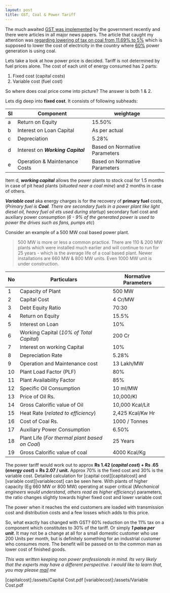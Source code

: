 ```yaml
---
layout: post
title: GST, Coal & Power Tariff
---
```



The much awaited [GST was implemented][GST] by the government recently and there were articles in all major news papers. The article that caught my attention was [regarding lowering of tax on coal from 11.69% to 5%][coal] which is supposed to lower the cost of electricity in the country where [60%][60] power generation is using coal.

Lets take a look at how power price is decided. Tariff is not determined by fuel prices alone. The cost of each unit of energy consumed has 2 parts:
1. Fixed cost (capital costs)
2. Variable cost (fuel cost)

So where does coal price come into picture? The answer is both 1 & 2.  

Lets dig deep into **fixed cost**. It consists of following subheads:

|Sl|Component|weightage|
|---|---|---|
|a |Return on Equity |15.50%|
|b |Interest on Loan Capital |As per actual|
|c |Depreciation |5.28%|
|d |Interest on ***Working Capital*** |Based on Normative Parameters|
|e |Operation & Maintenance Costs |Based on Normative Parameters|

Item d, ***working capital*** allows the power plants to stock coal for 1.5 months in case of pit head plants (*situated near a coal mine*) and 2 months in case of others.

***Variable cost*** aka energy charges is for the recovery of **primary fuel** costs, (*Primary fuel is **Coal**. There are secondary fuels in a power plant like light diesel oil, heavy fuel oil ets used during startup*) secondary fuel cost and auxiliary power consumption (*6 - 9% of the generated power is used to power the drives such as fans, pumps etc*)

Consider an example of a 500 MW coal based power plant.
>500 MW is more or less a common practice. There are 110 & 200 MW plants which were installed much earlier and will continue to run for 25 years - which is the average life of a coal based plant. Newer installations are 660 MW & 800 MW units. Even 1000 MW unit is under construction.

|No |Particulars |Normative Parameters|
|---|---|---|
|1 |Capacity of Plant |500 MW|
|2 |Capital Cost |4 Cr/MW|
|3 |Debt Equity Ratio |70:30|
|4 |Return on Equity |15.5%|
|5 |Interest on Loan |10%|
|6 |Working Capital (*10% of Total Capital*) |200 Cr|
|7 |Interest on working Capital |10%|
|8 |Depreciation Rate |5.28%|
|9 |Operation and Maintenance cost |13 Lakh/MW|
|10 |Plant Load Factor (PLF) |80%|
|11 |Plant Availability Factor |85%|
|12 |Specific Oil Consumption |10 ml/MW|
|13 |Price of Oil Rs. |10,000/Kl|
|14 |Gross Calorific value of Oil |10,000 Kcal/Lit|
|15 |Heat Rate (*related to efficiency*) |2,425 Kcal/Kw Hr|
|16 |Cost of Coal Rs. |1000 / Tonnes|
|17 |Auxiliary Power Consumption |6.50%|
|18 |Plant Life (*For thermal plant based on Coal*) |25 Years|
|19 |Gross Calorific value of coal |4000 Kcal/Kg|

The power tariff would work out to approx **Rs 1.42 (*capital cost*) + Rs .65 (*energy cost*) =  Rs 2.07 / unit.** Approx 70% is the fixed cost and 30% is the variable cost. Detailed calculation for [capital cost][capitalcost] and [variable cost][variablecost] can be seen here. With plants of higher capacity (Eg 660 MW or 800 MW) operating at super critical (*Mechanical engineers would understand, others read as higher efficiency*) parameters, the ratio changes slightly towards higher fixed cost and lower variable cost

The power when it reaches the end customers are loaded with transmission cost and distribution costs and a few losses which adds to this price.

So, what exactly has changed with GST? 60% reduction on the 11% tax on a component which constitutes to 30% of the tariff. Or simply ***1 paisa per unit***. It may not be a change at all for a small domestic customer who use 200 Units per month, but is definitely something for an industrial customer who consumes more. The benefit will be passed on to the common man as lower cost of finished goods. 

*This was written keeping non power professionals in mind. Its very likely that the experts may have a different perspective. I would like to learn that, you may please [mail][mail] me*   

[GST]:http://www.cbec.gov.in/htdocs-cbec/gst/index
[coal]:http://economictimes.indiatimes.com/industry/energy/power/welcome-gst-rate-on-coal-solar-wind-will-not-be-impacted-piyush-goyal/articleshow/58749467.cms
[60]:http://powermin.nic.in/en/content/power-sector-glance-all-india
[mail]:mailto:mail@subinabid.xyz
[capitalcost]:/assets/Capital Cost.pdf
[variablecost]:/assets/Variable Cost.pdf

